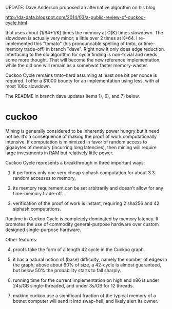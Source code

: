 UPDATE: Dave Anderson proposed an alternative algorithm on his blog

  http://da-data.blogspot.com/2014/03/a-public-review-of-cuckoo-cycle.html

that uses about (1/64+1/K) times the memory at O(K) times slowdown.
The slowdown is actually very minor; a little over 2 times at K=64.
I re-implemented this "tomato" (his pronouncable spelling of tmto,
or time-memory trade-off) in branch "dave". Right now it only does
edge reduction. Interfacing to the old algorithm for cycle finding
is non-trivial and needs some more thought. That will become the new
reference implementation, while the old one will remain as a somehwat
faster memory-waster.

Cuckoo Cycle remains tmto-hard assuming at least one bit per nonce is required.
I offer a $1000 bounty for an implementation using less, with at most 100x slowdown.

The README in branch dave updates items 1), 6), and 7) below.

cuckoo
======

Mining is generally considered to be inherently power hungry but it need not be.
It’s a consequence of making the proof of work computationally intensive.
If computation is minimized in favor of random access to gigabytes of memory
(incurring long latencies), then mining will require large investments in RAM
but relatively little power.

Cuckoo Cycle represents a breakthrough in three important ways:

1) it performs only one very cheap siphash computation for about 3.3 random accesses to memory,

2) its memory requirement can be set arbitrarily and doesn't allow for any time-memory trade-off.

3) verification of the proof of work is instant, requiring 2 sha256 and 42 siphash computations.

Runtime in Cuckoo Cycle is completely dominated by memory latency. It promotes the use
of commodity general-purpose hardware over custom designed single-purpose hardware.

Other features:

4) proofs take the form of a length 42 cycle in the Cuckoo graph.

5) it has a natural notion of (base) difficulty, namely the number of edges in the graph;
   above about 60% of size, a 42-cycle is almost guaranteed, but below 50% the probability
   starts to fall sharply.

6) running time for the current implementation on high end x86 is under 24s/GB single-threaded,
   and under 3s/GB for 12 threads.

7) making cuckoo use a significant fraction of the typical memory of a botnet computer
   will send it into swap-hell, and likely alert its owner.

